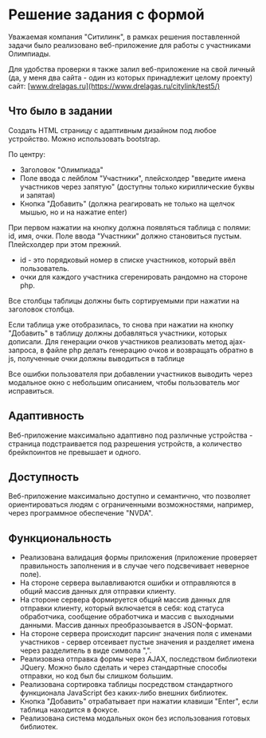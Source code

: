 # Решение задания с формой
Уважаемая компания "Ситилинк", в рамках решения поставленной задачи было реализовано веб-приложение для работы с участниками Олимпиады.

Для удобства проверки я также залил веб-приложение на свой личный (да, у меня два сайта - один из которых принадлежит целому проекту) сайт: [www.drelagas.ru](https://www.drelagas.ru/citylink/test5/)

## Что было в задании
Создать HTML страницу с адаптивным дизайном под любое устройство. Можно использовать bootstrap.

По центру:
- Заголовок "Олимпиада"
- Поле ввода с лейблом "Участники", плейсхолдер "введите имена участников через запятую" (доступны только кириллические буквы и запятая)
- Кнопка "Добавить" (должна реагировать не только на щелчок мышью, но и на нажатие enter)

При первом нажатии на кнопку должна появляться таблица с полями: id, имя, очки. Поле ввода "Участники" должно становиться пустым. Плейсхолдер при этом прежний.
- id - это порядковый номер в списке участников, который ввёл пользователь.
- очки для каждого участника сгеренировать рандомно на стороне php.

Все столбцы таблицы должны быть сортируемыми при нажатии на заголовок столбца.

Если таблица уже отобразилась, то снова при нажатии на кнопку "Добавить" в таблицу должны добавляться участники, которых дописали.
Для генерации очков участников реализовать метод ajax-запроса, в файле php делать генерацию очков и возвращать обратно в js, полученные очки должны выводиться в таблице

Все ошибки пользователя при добавлении участников выводить через модальное окно с небольшим описанием, чтобы пользователь мог исправиться.

## Адаптивность
Веб-приложение максимально адаптивно под различные устройства - страница подстраивается под разрешения устройств, а количество брейкпоинтов не превышает и одного.

## Доступность
Веб-приложение максимально доступно и семантично, что позволяет ориентироваться людям с ограниченными возможностями, например, через программное обеспечение "NVDA".

## Функциональность
- Реализована валидация формы приложения (приложение проверяет правильность заполнения и в случае чего подсвечивает неверное поле).
- На стороне сервера вылавливаются ошибки и отправляются в общий массив данных для отправки клиенту.
- На стороне сервера формируется общий массив данных для отправки клиенту, который включается в себя: код статуса обработчика, сообщение обработчика и массив с выходными данными. Массив данных преобразоывается в JSON-формат.
- На стороне сервера происходит парсинг значения поля с именами участников - сервер отсеивает пустые значения и разделяет имена через разделитель в виде символа ",".
- Реализована отправка формы через AJAX, последством библиотеки JQuery. Можно было сделать и через стандартные способы отправки, но код был бы слишком большим.
- Реализована сортировка таблицы посредством стандартного функционала JavaScript без каких-либо внешних библиотек.
- Кнопка "Добавить" отрабатывает при нажатии клавиши "Enter", если таблица находится в фокусе.
- Реализована система модальных окон без использования готовых библиотек.
